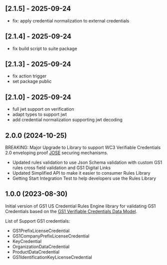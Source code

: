 ## [2.1.5] - 2025-09-24

- fix: apply credential normalization to external credentials


## [2.1.4] - 2025-09-24

- fix build script to suite package


## [2.1.3] - 2025-09-24

- fix action trigger
- set package public


## [2.1.0] - 2025-09-24

- full jwt support on verification
- adapt types to support jwt
- add credential normalization supporting jwt decoding

2.0.0 (2024-10-25)
---
BREAKING: Major Upgrade to Library to support WC3 Verifiable Credentials 2.0 enveloping proof [JOSE](https://www.w3.org/TR/vc-jose-cose/) securing mechanisms. 

- Updated rules validation to use Json Schema validation with custom GS1 rules cross field validation and GS1 Digital Links
- Updated Simplified API to make it easier to consumer Rules Library
- Getting Start Integration Test to help developers use the Rules Library

1.0.0 (2023-08-30)
---

Initial version of GS1 US Credential Rules Engine library for validating GS1 Credentials based on the [GS1 Verifiable Credentials Data Model](https://ref.gs1.org/gs1/vc/data-model/).

List of Support GS1 credentials:
- GS1PrefixLicenseCredential
- GS1CompanyPrefixLicenseCredential
- KeyCredential
- OrganizationDataCredential
- ProductDataCredential
- GS1IdentificationKeyLicenseCredential

